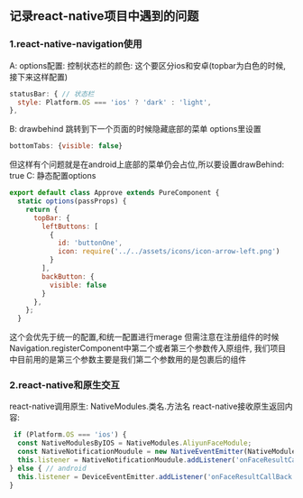 ## 记录react-native项目中遇到的问题
### 1.react-native-navigation使用
 A: options配置:
控制状态栏的颜色: 这个要区分ios和安卓(topbar为白色的时候,接下来这样配置)
```js
statusBar: { // 状态栏
  style: Platform.OS === 'ios' ? 'dark' : 'light',
},
```
B: drawbehind
跳转到下一个页面的时候隐藏底部的菜单
options里设置 

```js
bottomTabs: {visible: false}
```

但这样有个问题就是在android上底部的菜单仍会占位,所以要设置drawBehind: true
C: 静态配置options

```js
export default class Approve extends PureComponent {
  static options(passProps) {
    return {
      topBar: {
        leftButtons: [
          {
            id: 'buttonOne',
            icon: require('../../assets/icons/icon-arrow-left.png')
          }
        ],
        backButton: {
          visible: false
        }
      },
    };
  }
  ```
这个会优先于统一的配置,和统一配置进行merage
但需注意在注册组件的时候Navigation.registerComponent中第二个或者第三个参数传入原组件, 我们项目中目前用的是第三个参数主要是我们第二个参数用的是包裹后的组件

### 2.react-native和原生交互

react-native调用原生: NativeModules.类名.方法名
react-native接收原生返回内容:

```js
 if (Platform.OS === 'ios') {
  const NativeModulesByIOS = NativeModules.AliyunFaceModule;
  const NativeNotificationMoudule = new NativeEventEmitter(NativeModulesByIOS);
  this.listener = NativeNotificationMoudule.addListener('onFaceResultCallBack', this.aliyunCallBack);
} else { // android
  this.listener = DeviceEventEmitter.addListener('onFaceResultCallBack', this.aliyunCallBack);
}
```
